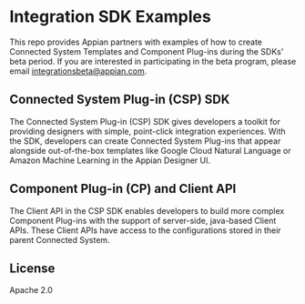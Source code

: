 # Integration SDK Examples

This repo provides Appian partners with examples of how to create Connected System Templates and Component Plug-ins during the SDKs' beta period. If you are interested in participating in the beta program, please email integrationsbeta@appian.com.

## Connected System Plug-in (CSP) SDK
The Connected System Plug-in (CSP) SDK gives developers a toolkit for providing designers with simple, point-click integration experiences. With the SDK, developers can create Connected System Plug-ins that appear alongside out-of-the-box templates like Google Cloud Natural Language or Amazon Machine Learning in the Appian Designer UI.

## Component Plug-in (CP) and Client API
The Client API in the CSP SDK enables developers to build more complex Component Plug-ins with the support of server-side, java-based Client APIs. These Client APIs have access to the configurations stored in their parent Connected System.

## License
Apache 2.0
